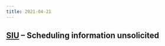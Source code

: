 ```yaml
---
title: 2021-04-21
---
```


## [SIU](https://corepointhealth.com/resource-center/hl7-resources/hl7-siu-message) – Scheduling information unsolicited
####